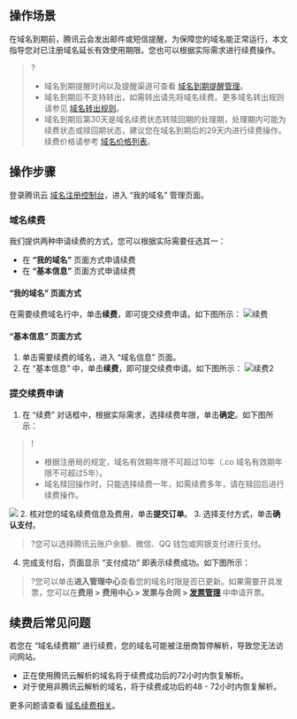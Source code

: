 
## 操作场景

在域名到期前，腾讯云会发出邮件或短信提醒，为保障您的域名能正常运行，本文指导您对已注册域名延长有效使用期限。您也可以根据实际需求进行续费操作。
>?
>- 域名到期提醒时间以及提醒渠道可查看 [域名到期提醒管理](https://intl.cloud.tencent.com/document/product/242/45183)。
>- 域名到期后不支持转出，如需转出请先将域名续费。更多域名转出规则请参见 [域名转出规则](https://intl.cloud.tencent.com/document/product/242/42858)。
>- 域名到期后第30天是域名续费状态转赎回期的处理期，处理期内可能为续费状态或赎回期状态，建议您在域名到期后的29天内进行续费操作。续费价格请参考 [域名价格列表](https://buy.intl.cloud.tencent.com/domain/price?type=overview)。
>

## 操作步骤

登录腾讯云 [域名注册控制台](https://console.intl.cloud.tencent.com/domain/manage)，进入 “我的域名” 管理页面。

### 域名续费

我们提供两种申请续费的方式，您可以根据实际需要任选其一：
- 在 **“我的域名”** 页面方式申请续费
- 在 **“基本信息”** 页面方式申请续费

#### “我的域名” 页面方式
在需要续费域名行中，单击**续费**，即可提交续费申请。如下图所示：
![续费](https://qcloudimg.tencent-cloud.cn/raw/8b363947fbabeb312865d541fb9edd74.png)

####  “基本信息” 页面方式
1. 单击需要续费的域名，进入 “域名信息” 页面。
2. 在 “基本信息” 中，单击**续费**，即可提交续费申请。如下图所示：
![续费2](https://qcloudimg.tencent-cloud.cn/raw/d156cc73220abd39fb6e30bf5d9203b6.png)

### 提交续费申请

1. 在 “续费” 对话框中，根据实际需求，选择续费年限，单击**确定**。如下图所示：
>!
>- 根据注册局的规定，域名有效期年限不可超过10年（.co 域名有效期年限不可超过5年）。
>- 域名赎回操作时，只能选择续费一年，如需续费多年，请在赎回后进行续费操作。
>
![](https://qcloudimg.tencent-cloud.cn/raw/c9d0e15beb372ac12929aa3c7de68330.png)
2. 核对您的域名续费信息及费用，单击**提交订单**。
3. 选择支付方式，单击**确认支付**。
>?您可以选择腾讯云账户余额、微信、QQ 钱包或网银支付进行支付。
4. 完成支付后，页面显示 “支付成功” 即表示续费成功。如下图所示：
>?您可以单击**进入管理中心**查看您的域名时限是否已更新。如果需要开具发票，您可以在**费用 > 费用中心 > 发票与合同 > [发票管理](https://console.intl.cloud.tencent.com/expense/invoicing)** 中申请开票。
>


## 续费后常见问题
若您在 “域名续费期” 进行续费，您的域名可能被注册商暂停解析，导致您无法访问网站。
- 正在使用腾讯云解析的域名将于续费成功后的72小时内恢复解析。
- 对于使用非腾讯云解析的域名，将于续费成功后的48 - 72小时内恢复解析。

更多问题请查看 [域名续费相关](https://intl.cloud.tencent.com/document/product/242/42863)。
